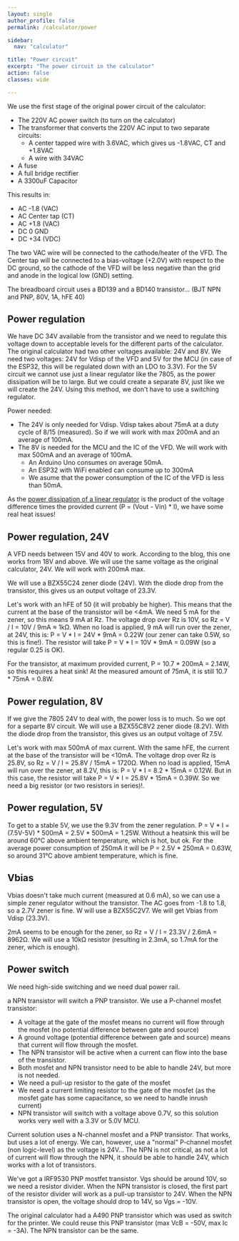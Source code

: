 ```yaml
---
layout: single
author_profile: false
permalink: /calculator/power

sidebar:
  nav: "calculator"

title: "Power circuit"
excerpt: "The power circuit in the calculator"
action: false
classes: wide

---
```

We use the first stage of the original power circuit of the calculator:

- The 220V AC power switch (to turn on the calculator)
- The transformer that converts the 220V AC input to two separate circuits:
  - A center tapped wire with 3.6VAC, which gives us -1.8VAC, CT and +1.8VAC
  - A wire with 34VAC
- A fuse
- A full bridge rectifier
- A 3300uF Capacitor

This results in:
- AC -1.8 (VAC)
- AC Center tap (CT)
- AC +1.8 (VAC)
- DC 0 GND
- DC +34 (VDC)

The two VAC wire will be connected to the cathode/heater of the VFD. The Center tap will be connected to a bias-voltage (+2.0V) with respect to the DC ground, so the cathode of the VFD will be less negative than the grid and anode in the logical low (GND) setting.

The breadboard circuit uses a BD139 and a BD140 transistor... (BJT NPN and PNP, 80V, 1A, hFE 40)

## Power regulation
We have DC 34V available from the transistor and we need to regulate this voltage down to acceptable levels for the different parts of the calculator. The original calculator had two other voltages available: 24V and 8V. We need two voltages: 24V for Vdisp of the VFD and 5V for the MCU (in case of the ESP32, this will be regulated down with an LDO to 3.3V). For the 5V circuit we cannot use just a linear regulator like the 7805, as the power dissipation will be to large. But we could create a separate 8V, just like we will create the 24V. Using this method, we don't have to use a switching regulator.

Power needed:
- The 24V is only needed for Vdisp. Vdisp takes about 75mA at a duty cycle of 8/15 (measured). So if we will work with max 200mA and an average of 100mA.
- The 8V is needed for the MCU and the IC of the VFD. We will work with max 500mA and an average of 100mA.
  - An Arduino Uno consumes on average 50mA.
  - An ESP32 with WiFi enabled can consume up to 300mA
  - We asume that the power consumption of the IC of the VFD is less than 50mA.

As the [power dissipation of a linear regulator](https://practicalee.com/linear-regulators/) is the product of the voltage difference times the provided current (P = (Vout - Vin) * I), we have some real heat issues!

## Power regulation, 24V
A VFD needs between 15V and 40V to work. According to the blog, this one works from 18V and above. We will use the same voltage as the original calculator, 24V. We will work with 200mA max.

We will use a BZX55C24 zener diode (24V). With the diode drop from the transistor, this gives us an output voltage of 23.3V.

Let's work with an hFE of 50 (it will probably be higher). This means that the current at the base of the transistor will be <4mA. We need 5 mA for the zener, so this means 9 mA at Rz. The voltage drop over Rz is 10V, so Rz = V / I = 10V / 9mA ≈ 1kΩ. When no load is applied, 9 mA will run over the zener, at 24V, this is: P = V * I = 24V * 9mA = 0.22W (our zener can take 0.5W, so this is fine!). The resistor will take P = V * I = 10V * 9mA = 0.09W (so a regular 0.25 is OK).

For the transistor, at maximum provided current, P = 10.7 * 200mA = 2.14W, so this requires a heat sink! At the measured amount of 75mA, it is still 10.7 * 75mA = 0.8W.

## Power regulation, 8V
If we give the 7805 24V to deal with, the power loss is to much. So we opt for a separte 8V circuit. We will use a BZX55C8V2 zener diode (8.2V). With the diode drop from the transistor, this gives us an output voltage of 7.5V.

Let's work with max 500mA of max current. With the same hFE, the current at the base of the transistor will be <10mA. The voltage drop over Rz is 25.8V, so Rz = V / I = 25.8V / 15mA = 1720Ω. When no load is applied, 15mA will run over the zener, at 8.2V, this is: P = V * I = 8.2 * 15mA = 0.12W. But in this case, the resistor will take P = V * I = 25.8V * 15mA = 0.39W. So we need a big resistor (or two resistors in series)!.

## Power regulation, 5V
To get to a stable 5V, we use the 9.3V from the zener regulation. P = V * I = (7.5V-5V) * 500mA = 2.5V * 500mA = 1.25W. Without a heatsink this will be around 60°C above ambient temperature, which is hot, but ok. For the average power consumption of 250mA it will be P = 2.5V * 250mA = 0.63W, so around 31°C above ambient temperature, which is fine.

## Vbias
Vbias doesn't take much current (measured at 0.6 mA), so we can use a simple zener regulator without the transistor. The AC goes from -1.8 to 1.8, so a 2.7V zener is fine. W will use a BZX55C2V7. We will get Vbias from Vdisp (23.3V).

2mA seems to be enough for the zener, so Rz = V / I = 23.3V / 2.6mA = 8962Ω. We will use a 10kΩ resistor (resulting in 2.3mA, so 1.7mA for the zener, which is enough).

## Power switch
We need high-side switching and we need dual power rail.

a NPN transistor will switch a PNP transistor. We use a P-channel mosfet transistor:
- A voltage at the gate of the mosfet means no current will flow through the mosfet (no potential difference between gate and source)
- A ground voltage (potential difference between gate and source) means that current will flow through the mosfet.
- The NPN transistor will be active when a current can flow into the base of the transistor.
- Both mosfet and NPN transistor need to be able to handle 24V, but more is not needed.
- We need a pull-up resistor to the gate of the mosfet
- We need a current limiting resistor to the gate of the mosfet (as the mosfet gate has some capacitance, so we need to handle inrush current)
- NPN transistor will switch with a voltage above 0.7V, so this solution works very well with a 3.3V or 5.0V MCU.

Current solution uses a N-channel mosfet and a PNP transistor. That works, but uses a lot of energy. We can, however, use a "normal" P-channel mosfet (non logic-level) as the voltage is 24V... The NPN is not critical, as not a lot of current will flow through the NPN, it should be able to handle 24V, which works with a lot of transistors.

We've got a IRF9530 PNP mostfet transistor. Vgs should be around 10V, so we need a resistor divider. When the NPN transistor is closed, the first part of the resistor divider will work as a pull-up transistor to 24V. When the NPN transistor is open, the voltage should drop to 14V, so Vgs = -10V.

The original calculator had a A490 PNP transistor which was used as switch for the printer. We could reuse this PNP transistor (max VcB = -50V, max Ic = -3A). The NPN transistor can be the same.
